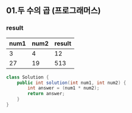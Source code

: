 ## 01.두 수의 곱 (프로그래머스)

### result  
  
|num1|num2|result|
|------|---|---|
|3|4|12|
|27|19|513|

```java
class Solution {
    public int solution(int num1, int num2) {
        int answer = (num1 * num2);
        return answer;
    }
}
```
